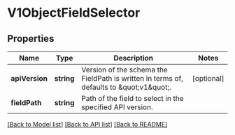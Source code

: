 # V1ObjectFieldSelector

## Properties
Name | Type | Description | Notes
------------ | ------------- | ------------- | -------------
**apiVersion** | **string** | Version of the schema the FieldPath is written in terms of, defaults to \&quot;v1\&quot;. | [optional] 
**fieldPath** | **string** | Path of the field to select in the specified API version. | 

[[Back to Model list]](../README.md#documentation-for-models) [[Back to API list]](../README.md#documentation-for-api-endpoints) [[Back to README]](../README.md)


